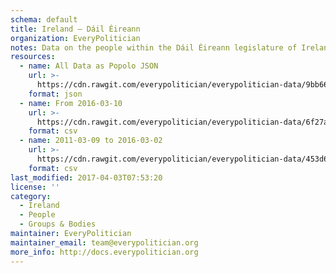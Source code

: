 ```yaml
---
schema: default
title: Ireland — Dáil Éireann
organization: EveryPolitician
notes: Data on the people within the Dáil Éireann legislature of Ireland.
resources:
  - name: All Data as Popolo JSON
    url: >-
      https://cdn.rawgit.com/everypolitician/everypolitician-data/9bb660f8e341e042f9d45656e4c359f949de0f79/data/Ireland/Dail/ep-popolo-v1.0.json
    format: json
  - name: From 2016-03-10
    url: >-
      https://cdn.rawgit.com/everypolitician/everypolitician-data/6f27a075e88e62c7d2fd160f95e76664fd36c9a0/data/Ireland/Dail/term-32.csv
    format: csv
  - name: 2011-03-09 to 2016-03-02
    url: >-
      https://cdn.rawgit.com/everypolitician/everypolitician-data/453d614bba6010a410ce74f1a48727325d315935/data/Ireland/Dail/term-31.csv
    format: csv
last_modified: 2017-04-03T07:53:20
license: ''
category:
  - Ireland
  - People
  - Groups & Bodies
maintainer: EveryPolitician
maintainer_email: team@everypolitician.org
more_info: http://docs.everypolitician.org
---
```

